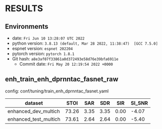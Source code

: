 <!-- Generated by ./scripts/utils/show_enh_score.sh -->
# RESULTS
## Environments
- date: `Fri Jun 10 13:28:07 UTC 2022`
- python version: `3.8.13 (default, Mar 28 2022, 11:38:47)  [GCC 7.5.0]`
- espnet version: `espnet 202204`
- pytorch version: `pytorch 1.8.1`
- Git hash: `a8e3af07f33861a0d372493e58d76e39bfa6911e`
  - Commit date: `Fri May 20 12:19:54 2022 +0000`


## enh_train_enh_dprnntac_fasnet_raw

config: conf/tuning/train_enh_dprnntac_fasnet.yaml

|dataset|STOI|SAR|SDR|SIR|SI_SNR|
|---|---|---|---|---|---|
|enhanced_dev_multich|73.26|3.35|3.35|0.00|-4.07|
|enhanced_test_multich|73.61|2.64|2.64|0.00|-5.40|
